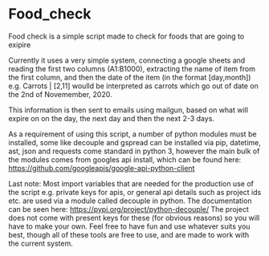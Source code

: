 # Food_check

Food check is a simple script made to check for foods that are going to exipire

Currently it uses a very simple system, connecting a google sheets and reading the first two columns (A1:B1000), extracting the name of item from the first column, and then the date of the item (in the format [day,month]) e.g. Carrots | [2,11] woulld be interpreted as carrots which go out of date on the 2nd of Novemember, 2020.

This information is then sent to emails using mailgun, based on what will expire on on the day, the next day and then the next 2-3 days.

As a requirement of using this script, a number of python modules must be installed, some like decouple and gspread can be installed via pip, datetime, ast, json and requests come standard in python 3, however the main bulk of the modules comes from googles api install, which can be found here: https://github.com/googleapis/google-api-python-client

Last note: Most import variables that are needed for the production use of the script e.g. private keys for apis, or general api details such as project ids etc. are used via a module called decouple in python. The documentation can be seen here: https://pypi.org/project/python-decouple/ The project does not come with present keys for these (for obvious reasons) so you will have to make your own. Feel free to have fun and use whatever suits you best, though all of these tools are free to use, and are made to work with the current system.
